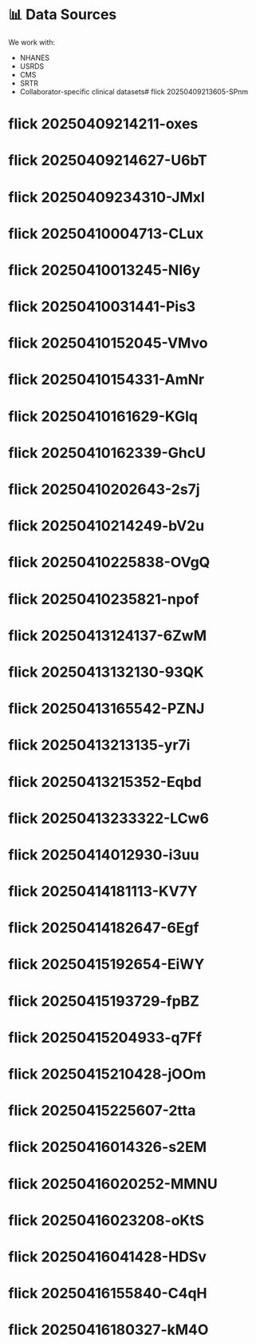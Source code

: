 # 📊 Data Sources

We work with:
- NHANES
- USRDS
- CMS
- SRTR
- Collaborator-specific clinical datasets# flick 20250409213605-SPnm
# flick 20250409214211-oxes
# flick 20250409214627-U6bT
# flick 20250409234310-JMxl
# flick 20250410004713-CLux
# flick 20250410013245-NI6y
# flick 20250410031441-Pis3
# flick 20250410152045-VMvo
# flick 20250410154331-AmNr
# flick 20250410161629-KGlq
# flick 20250410162339-GhcU
# flick 20250410202643-2s7j
# flick 20250410214249-bV2u
# flick 20250410225838-OVgQ
# flick 20250410235821-npof
# flick 20250413124137-6ZwM
# flick 20250413132130-93QK
# flick 20250413165542-PZNJ
# flick 20250413213135-yr7i
# flick 20250413215352-Eqbd
# flick 20250413233322-LCw6
# flick 20250414012930-i3uu
# flick 20250414181113-KV7Y
# flick 20250414182647-6Egf
# flick 20250415192654-EiWY
# flick 20250415193729-fpBZ
# flick 20250415204933-q7Ff
# flick 20250415210428-jOOm
# flick 20250415225607-2tta
# flick 20250416014326-s2EM
# flick 20250416020252-MMNU
# flick 20250416023208-oKtS
# flick 20250416041428-HDSv
# flick 20250416155840-C4qH
# flick 20250416180327-kM4O
